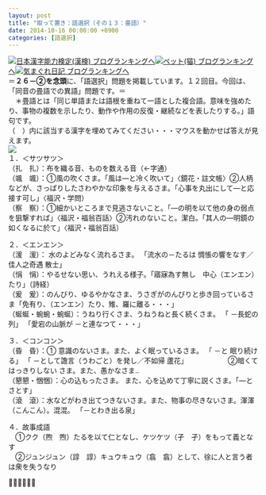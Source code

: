 ```yaml
---
layout: post
title: "取って置き：語選択（その１３：畳語）"
date: 2014-10-16 00:00:00 +0900
categories: [語選択]
---
```


[![](/syuusyuu9701/assets/images/取って置き：語選択（その１３：畳語）-br_c_3028_1.gif)](http://blog.with2.net/link.php?1659096:3028 "日本漢字能力検定(漢検) ブログランキングへ")[日本漢字能力検定(漢検) ブログランキングへ](http://blog.with2.net/link.php?1659096:3028)[![](/syuusyuu9701/assets/images/取って置き：語選択（その１３：畳語）-br_c_1348_1.gif)](http://blog.with2.net/link.php?1659096:1348 "ペット(猫) ブログランキングへ")[ペット(猫) ブログランキングへ](http://blog.with2.net/link.php?1659096:1348)[![](/syuusyuu9701/assets/images/取って置き：語選択（その１３：畳語）-br_c_9257_1.gif)](http://blog.with2.net/link.php?1659096:9257 "気まぐれ日記 ブログランキングへ")[気まぐれ日記 ブログランキングへ](http://blog.with2.net/link.php?1659096:9257)　  
＝**２６－②を念頭**に、「語選択」問題を掲載しています。１２回目。今回は、「同音の畳語での異語」問題です。＝  
　＊畳語とは「同じ単語または語根を重ねて一語とした複合語。意味を強めたり、事物の複数を示したり、動作や作用の反復・継続などを表したりする。」語句です。  
（　）内に該当する漢字を埋めてみてください・・・マウスを動かせば答えが見えます。  
![](/syuusyuu9701/assets/images/取って置き：語選択（その１３：畳語）-62839519a47104893b4b9f0043158939.jpg)  
１．＜サツサツ＞  
（扎　扎）：布を織る音、ものを数える音（←字通）  
（颯　颯）：①風の吹くさま。「風は―と冷く吹いて」〈鏡花・註文帳〉②人柄などが、さっぱりしたさわやかな印象を与えるさま。「心事を丸出にして―と応接す可し」〈福沢・学問）  
（察　察）：①細かいところまで見逃さないこと。「―の明を以て他の身の弱点を狙撃すれば」〈福沢・福翁百話〉②汚れのないこと。潔白。「其人の―明鏡の如くなるに於て」〈福沢・福翁百話）  
  
２．＜エンエン＞  
（湲　湲）： 水のよどみなく流れるさま。 「流水の－たるは 惆悵の響をなす／佳人之奇遇 散士」  
（悁　悁）：やるせない思い、うれえる様子。「寤寐為す無し　中心（エンエン）たり」（詩経）  
（爰　爰）：のんびり、ゆるやかなさま、うさぎがのんびりと歩き回っているさま「免有り、（エンエン）たり、雉、羅に離る・・・」  
（蜒蜒・蜿蜿・蜿蜒）：うねり行くさま、うねうねと長く続くさま。 「 －長蛇の列」 「愛宕の山脈が －と連なつて・・・」  
  
３．＜コンコン＞  
（昏　昏）：① 意識のないさま。また、よく眠っているさま。 「 －と 眠り続ける」 「 －として譫言（うわごと）を発し／不如帰 蘆花」　　　　　　 ②暗くてはっきりしない さま。また、愚かなさま..  
（懇懇・悃悃）：心の込もったさま。 また、心を込めて丁寧に説くさま。「―とさとす」  
（滾　滾）：水などがわき出てつきないさま。また、物事の尽きないさま。渾渾（こんこん）。混混。 「－とわき出る泉」  
  
４．故事成語  
　①クク（煦　煦）たるを以て仁となし、ケツケツ（孑　孑）をもって義となす  
　②ジュンジュン（諄　諄）キュウキュウ（翕　翕）として、徐に人と言う者は衆を失うなり  
  
  
👋👋👋👋👋👋